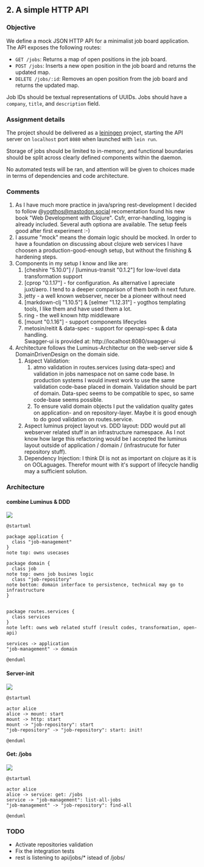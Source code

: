 ## 2. A simple HTTP API

### Objective

We define a mock JSON HTTP API for a minimalist job board
application. The API exposes the following routes:

- `GET /jobs`: Returns a map of open positions in the job board.
- `POST /jobs`: Inserts a new open position in the job board and
  returns the updated map.
- `DELETE /jobs/:id`: Removes an open position from the job board and
  returns the updated map.

Job IDs should be textual representations of UUIDs. Jobs should have
a `company`, `title`, and `description` field.

### Assignment details

The project should be delivered as a [leiningen](http://leiningen.org)
project, starting the API server on `localhost` port `8080` when
launched with `lein run`.

Storage of jobs should be limited to in-memory, and functional
boundaries should be split across clearly defined components within
the daemon.

No automated tests will be ran, and attention will be given to choices
made in terms of dependencies and code architecture.

### Comments
1. As I have much more practice in java/spring rest-development I decided to follow @yogthos@mastodon.social recomentation found his new book "Web Development with Clojure". Csfr, error-handling, logging is already included. Several auth optiona are available. The setup feels good after first experiment :-)
2. I assume "mock" means the domain logic should be mocked. In order to have a foundation on discussing about clojure web services I have choosen a production-good-enough setup, but without the finishing & hardening steps.
3. Components in my setup I know and like are:
    1. [cheshire "5.10.0"] / [luminus-transit "0.1.2"] for low-lovel data transformation support
    2. [cprop "0.1.17"] - for configuration. As alternative I apreciate juxt/aero. I tend to a deeper comparison of them both in next future.
    3. jetty - a well known webserver, necer be a pioneer without need
    4. [markdown-clj "1.10.5"] & [selmer "1.12.31"] - yogthos templating tools, I like them and have used them a lot.
    5. ring - the well known http middleware
    6. [mount "0.1.16"] - support components lifecycles
    7. metosin/reitit & data-spec - support for openapi-spec & data handling.   
        Swagger-ui is provided at: http://localhost:8080/swagger-ui
4. Architecture follows the Luminus-Architectur on the web-server side & DomainDrivenDesign on the domain side.
    1. Aspect Validation:
        1. atmo validation in routes.services (using data-spec) and validation in jobs namespace not on same code base. In production systems I would invest work to use the same validation code-base placed in domain. Validation should be part of domain. Data-spec seems to be compatible to spec, so same code-base seems possible.
        1. To ensure valid domain objects I put the validation quality gates on application- and on repository-layer. Maybe it is good enough to do good validation on routes.service.
    2. Aspect luminus project layout vs. DDD layout: DDD would put all webserver related stuff in an infrastructure namespace. As I not know how large this refactoring would be I accepted the luminus layout outside of application / domain / (infrastrucute for futer repository stuff).
    3. Dependency Injection: I think DI is not as important on clojure as it is on OOLaguages. Therefor mount with it's support of lifecycle handlig may a sufficient solution.

### Architecture
#### combine Luminus & DDD

![](https://www.plantuml.com/plantuml/png/NP1BKW9138RtVOeKAwq23y32ksH21gCzILUIbg8ixswZZ2BRFBx_qP3UyCY0hLKXJ365Zm905IDWyshJRa4T5mjhRifdKKk6jBO7Esb03oOCZb9Mqi4Mb5l8ODn_ZH5CFKGveDfHwB-YSxEGD3zlVZudoxHblx95atr6kY2XiOT4iX9l8PbUL0WhB7Y6erqEH6V7IE-KtNb4-FFgrfFZATZVXJXkJA-ZDN7bEQ_cJpo1SyNa0qJsUOO7v-WrWUp0CKmuQipcotUTMx36kiCcZwNyAksURoilzqMF_JNi5m00)

```plantuml
@startuml

package application {
  class "job-management"
}
note top: owns usecases

package domain {
  class job
note top: owns job busines logic
  class "job-repository"
note bottom: domain interface to persistence, technical may go to infrastructure
}


package routes.services {
  class services
}
note left: owns web related stuff (result codes, transformation, open-api)

services -> application
"job-management" -> domain

@enduml
```

#### Server-init

![](https://www.plantuml.com/plantuml/png/SoWkIImgAStDuU9AJ2x9Br98pCbCJkK2amgwTWgv-QLv9LOAO5LSO0v8DAEaf013K2ahFqctABKWlpWJQ52b4am1kZWUjLOAcNcP9OfSd9nS3gbvAK1d0G00)

```plantuml
@startuml

actor alice
alice -> mount: start
mount -> http: start
mount -> "job-repository": start
"job-repository" -> "job-repository": start: init!
		
@enduml
```

#### Get: /jobs

![](https://www.plantuml.com/plantuml/png/NOt12iCm243FzIkazx1x3gE_ubfNCamor0xszxDXxB2Bo7i-NCn9_QW2GAjtHPAoCeo9wOh6-eeruywUyVBeDuClE_KS85Lgj7FbvdD6AUQ9HD8u_VU_HldPhSJ3TpJtqhQpWMc2XTjsLFa0)

```plantuml
@startuml

actor alice
alice -> service: get: /jobs
service -> "job-management": list-all-jobs
"job-management" -> "job-repository": find-all
		
@enduml
```

### TODO
* Activate repositories validation
* Fix the integration tests
* rest is listening to api/jobs/* istead of /jobs/
